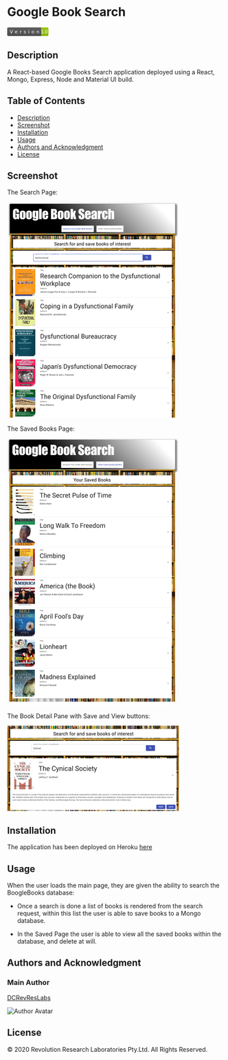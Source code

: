 # Google Book Search

<svg xmlns="http://www.w3.org/2000/svg" xmlns:xlink="http://www.w3.org/1999/xlink" width="96" height="20"><linearGradient id="b" x2="0" y2="100%"><stop offset="0" stop-color="#bbb" stop-opacity=".1"/><stop offset="1" stop-opacity=".1"/></linearGradient><clipPath id="a"><rect width="96" height="20" rx="3" fill="#fff"/></clipPath><g clip-path="url(#a)"><path fill="#555" d="M0 0h79v20H0z"/><path fill="#97ca00" d="M79 0h17v20H79z"/><path fill="url(#b)" d="M0 0h96v20H0z"/></g><g fill="#fff" text-anchor="middle" font-family="DejaVu Sans,Verdana,Geneva,sans-serif" font-size="110"> <text x="405" y="150" fill="#010101" fill-opacity=".3" transform="scale(.1)" textLength="690"></text><text x="405" y="140" transform="scale(.1)" textLength="690">Version</text><text x="865" y="150" fill="#010101" fill-opacity=".3" transform="scale(.1)" textLength="70"></text><text x="865" y="140" transform="scale(.1)" textLength="160">1.0</text></g> </svg>

## Description

A React-based Google Books Search application deployed using a React, Mongo, Express, Node and Material UI build.

## Table of Contents

- [Description](#description)
- [Screenshot](#screenshot)
- [Installation](#installation)
- [Usage](#usage)
- [Authors and Acknowledgment](#authors-and-acknowledgment)
- [License](#license)

## Screenshot

The Search Page:

<img src="./assets/images/GoogleBookSearch_SS_SearchPage.png" alt="alt text" width="400">

The Saved Books Page:

<img src="./assets/images/GoogleBookSearch_SS_SavedPage.png" alt="alt text" width="400">

The Book Detail Pane with Save and View buttons:

<img src="./assets/images/GoogleBookSearch_SS_BookDetail.png" alt="alt text" width="400">

## Installation

The application has been deployed on Heroku [here](https://majestic-canyonlands-62284.herokuapp.com/)

## Usage

When the user loads the main page, they are given the ability to search the BoogleBooks database:

- Once a search is done a list of books is rendered from the search request, within this list the user is able to save books to a Mongo database.

- In the Saved Page the user is able to view all the saved books within the database, and delete at will.

## Authors and Acknowledgment

### Main Author

[DCRevResLabs](https://github.com/DCRevResLabs)

![Author Avatar](https://avatars0.githubusercontent.com/u/47209814?v=4&s=100)

## License

© 2020 Revolution Research Laboratories Pty.Ltd. All Rights Reserved.
